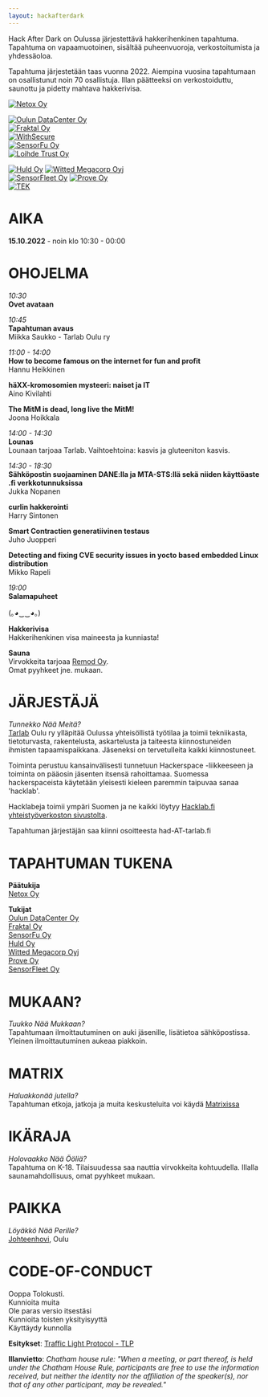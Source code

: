 ```yaml
---
layout: hackafterdark
---
```

Hack After Dark on Oulussa järjestettävä hakkerihenkinen tapahtuma. Tapahtuma on vapaamuotoinen, sisältää puheenvuoroja, verkostoitumista ja yhdessäoloa.

Tapahtuma järjestetään taas vuonna 2022. Aiempina vuosina tapahtumaan on osallistunut noin 70 osallistuja. Illan päätteeksi on verkostoiduttu, saunottu ja pidetty mahtava hakkerivisa.


[![Netox Oy](sponsor/Netox-vertical-slogan-black-resize.png)](https://netox.fi/)

[![Oulun DataCenter Oy](sponsor/ord-logo-pos-resize.png)](https://www.odc.fi/)  
[![Fraktal Oy](sponsor/Fraktal-resize.png)](https://www.fraktal.fi/)  
[![WithSecure](sponsor/withsecure-resize.png)](https://withsecure.com/)  
[![SensorFu Oy](sponsor/sensorfu-resize.png)](https://sensorfu.com/)  
[![Loihde Trust Oy](sponsor/loihde-resize.png)](https://www.loihdetrust.com/)

[![Huld Oy](sponsor/huld_logo_blue-resize.png)](https://huld.io/) [![Witted Megacorp Oyj](sponsor/Witted_logo_black-resize.png)](https://witted.com/)   
[![SensorFleet Oy](sponsor/sensorfleet-black-text-resize.png)](https://sensorfleet.com/) [![Prove Oy](sponsor/prove2-resize.png)](https://www.prove.fi/)  
[![TEK](sponsor/TEK-resize.png)](https://tek.fi/)

# AIKA
**15.10.2022** - noin klo 10:30 - 00:00

# OHOJELMA

*10:30*  
**Ovet avataan**

*10:45*  
**Tapahtuman avaus**  
Miikka Saukko - Tarlab Oulu ry

*11:00 - 14:00*  
**How to become famous on the internet for fun and profit**  
Hannu Heikkinen

**häXX-kromosomien mysteeri: naiset ja IT**  
Aino Kivilahti

**The MitM is dead, long live the MitM!**  
Joona Hoikkala

*14:00 - 14:30*  
**Lounas**  
Lounaan tarjoaa Tarlab. Vaihtoehtoina: kasvis ja gluteeniton kasvis.

*14:30 - 18:30*  
**Sähköpostin suojaaminen DANE:lla ja MTA-STS:llä sekä niiden käyttöaste .fi verkkotunnuksissa**  
Jukka Nopanen

**curlin hakkerointi**  
Harry Sintonen

**Smart Contractien generatiivinen testaus**  
Juho Juopperi

**Detecting and fixing CVE security issues in yocto based embedded Linux distribution**  
Mikko Rapeli

*19:00*  
**Salamapuheet**

(｡◕‿‿◕｡)

**Hakkerivisa**  
Hakkerihenkinen visa maineesta ja kunniasta!

**Sauna**  
Virvokkeita tarjoaa [Remod Oy](https://remod.fi/).  
Omat pyyhkeet jne. mukaan.

# JÄRJESTÄJÄ
*Tunnekko Nää Meitä?*  
[Tarlab](http://tarlab.fi/) Oulu ry ylläpitää Oulussa yhteisöllistä työtilaa ja toimii tekniikasta, tietoturvasta, rakentelusta, askartelusta ja taiteesta kiinnostuneiden ihmisten tapaamispaikkana. Jäseneksi on tervetulleita kaikki kiinnostuneet.

Toiminta perustuu kansainvälisesti tunnetuun Hackerspace -liikkeeseen ja toiminta on pääosin jäsenten itsensä rahoittamaa. Suomessa hackerspaceista käytetään yleisesti kieleen paremmin taipuvaa sanaa 'hacklab'.

Hacklabeja toimii ympäri Suomen ja ne kaikki löytyy [Hacklab.fi yhteistyöverkoston sivustolta](https://hacklab.fi/).

Tapahtuman järjestäjän saa kiinni osoitteesta had-AT-tarlab.fi

# TAPAHTUMAN TUKENA
**Päätukija**  
[Netox Oy](https://netox.fi/)

**Tukijat**  
[Oulun DataCenter Oy](https://www.odc.fi/)  
[Fraktal Oy](https://www.fraktal.fi/)  
[SensorFu Oy](https://sensorfu.com/)  
[Huld Oy](https://huld.io/)  
[Witted Megacorp Oyj](https://witted.com/)  
[Prove Oy](https://www.prove.fi/)  
[SensorFleet Oy](https://sensorfleet.com/)


# MUKAAN?
*Tuukko Nää Mukkaan?*  
Tapahtumaan ilmoittautuminen on auki jäsenille, lisätietoa sähköpostissa.  
Yleinen ilmoittautuminen aukeaa piakkoin.

# MATRIX
*Haluakkonää jutella?*  
Tapahtuman etkoja, jatkoja ja muita keskusteluita voi käydä [Matrixissa](https://matrix.to/#/#had2022:hacklab.fi)

# IKÄRAJA
*Holovaakko Nää Ööliä?*  
Tapahtuma on K-18.
Tilaisuudessa saa nauttia virvokkeita kohtuudella.
Illalla saunamahdollisuus, omat pyyhkeet mukaan.

# PAIKKA
*Löyäkkö Nää Perille?*  
[Johteenhovi](https://www.openstreetmap.org/way/87299527#map=17/65.01450/25.43194), Oulu


# CODE-OF-CONDUCT
Ooppa Tolokusti.  
Kunnioita muita  
Ole paras versio itsestäsi  
Kunnioita toisten yksityisyyttä  
Käyttäydy kunnolla  

**Esitykset**: [Traffic Light Protocol - TLP](https://en.wikipedia.org/wiki/Traffic_Light_Protocol)

**Illanvietto**:
*Chatham house rule: "When a meeting, or part thereof, is held under the Chatham House Rule, participants are free to use the information received, but neither the identity nor the affiliation of the speaker(s), nor that of any other participant, may be revealed."*
